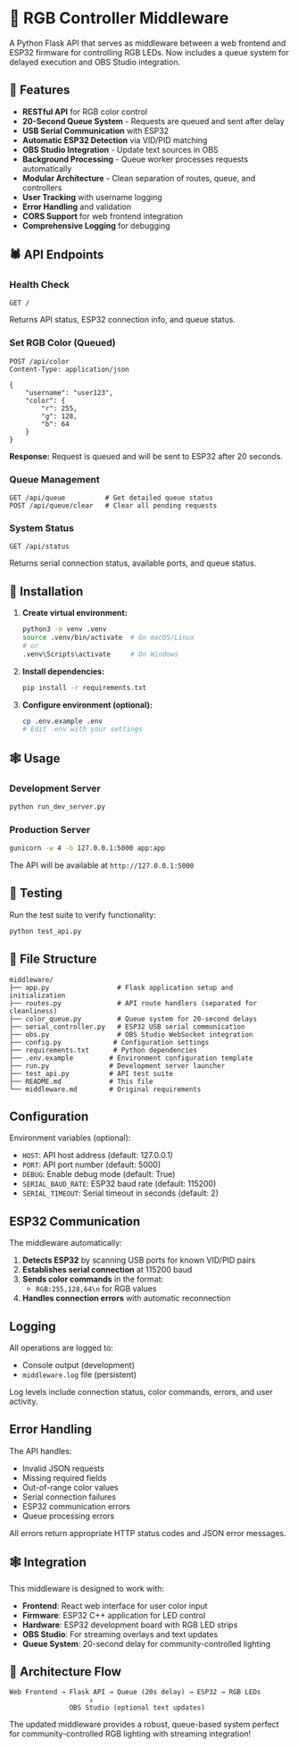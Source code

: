 # 🎃 RGB Controller Middleware 

A Python Flask API that serves as middleware between a web frontend and ESP32 firmware for controlling RGB LEDs. Now includes a queue system for delayed execution and OBS Studio integration.

## 👻 Features

- **RESTful API** for RGB color control
- **20-Second Queue System** - Requests are queued and sent after delay
- **USB Serial Communication** with ESP32
- **Automatic ESP32 Detection** via VID/PID matching
- **OBS Studio Integration** - Update text sources in OBS
- **Background Processing** - Queue worker processes requests automatically
- **Modular Architecture** - Clean separation of routes, queue, and controllers
- **User Tracking** with username logging
- **Error Handling** and validation
- **CORS Support** for web frontend integration
- **Comprehensive Logging** for debugging

## 🕷️ API Endpoints

### Health Check
```
GET /
```
Returns API status, ESP32 connection info, and queue status.

### Set RGB Color (Queued)
```
POST /api/color
Content-Type: application/json

{
    "username": "user123",
    "color": {
        "r": 255,
        "g": 128,
        "b": 64
    }
}
```
**Response:** Request is queued and will be sent to ESP32 after 20 seconds.

### Queue Management
```
GET /api/queue          # Get detailed queue status
POST /api/queue/clear   # Clear all pending requests
```

### System Status
```
GET /api/status
```
Returns serial connection status, available ports, and queue status.

## 🦇 Installation

1. **Create virtual environment:**
   ```bash
   python3 -m venv .venv
   source .venv/bin/activate  # On macOS/Linux
   # or
   .venv\Scripts\activate     # On Windows
   ```

2. **Install dependencies:**
   ```bash
   pip install -r requirements.txt
   ```

4. **Configure environment (optional):**
   ```bash
   cp .env.example .env
   # Edit .env with your settings
   ```

## 🕸️ Usage

### Development Server
```bash
python run_dev_server.py
```

### Production Server
```bash
gunicorn -w 4 -b 127.0.0.1:5000 app:app
```

The API will be available at `http://127.0.0.1:5000`

## 🦴 Testing

Run the test suite to verify functionality:
```bash
python test_api.py
```

## 👹 File Structure

```
middleware/
├── app.py                 # Flask application setup and initialization
├── routes.py              # API route handlers (separated for cleanliness)
├── color_queue.py         # Queue system for 20-second delays
├── serial_controller.py   # ESP32 USB serial communication
├── obs.py                 # OBS Studio WebSocket integration
├── config.py             # Configuration settings
├── requirements.txt      # Python dependencies
├── .env.example         # Environment configuration template
├── run.py               # Development server launcher
├── test_api.py          # API test suite
├── README.md            # This file
└── middleware.md        # Original requirements
```

## Configuration

Environment variables (optional):
- `HOST`: API host address (default: 127.0.0.1)
- `PORT`: API port number (default: 5000)
- `DEBUG`: Enable debug mode (default: True)
- `SERIAL_BAUD_RATE`: ESP32 baud rate (default: 115200)
- `SERIAL_TIMEOUT`: Serial timeout in seconds (default: 2)

## ESP32 Communication

The middleware automatically:
1. **Detects ESP32** by scanning USB ports for known VID/PID pairs
2. **Establishes serial connection** at 115200 baud
3. **Sends color commands** in the format:
   - `RGB:255,128,64\n` for RGB values
4. **Handles connection errors** with automatic reconnection

## Logging

All operations are logged to:
- Console output (development)
- `middleware.log` file (persistent)

Log levels include connection status, color commands, errors, and user activity.

## Error Handling

The API handles:
- Invalid JSON requests
- Missing required fields
- Out-of-range color values
- Serial connection failures
- ESP32 communication errors
- Queue processing errors

All errors return appropriate HTTP status codes and JSON error messages.

## 🕸️ Integration

This middleware is designed to work with:
- **Frontend**: React web interface for user color input
- **Firmware**: ESP32 C++ application for LED control  
- **Hardware**: ESP32 development board with RGB LED strips
- **OBS Studio**: For streaming overlays and text updates
- **Queue System**: 20-second delay for community-controlled lighting

## 🦴 Architecture Flow

```
Web Frontend → Flask API → Queue (20s delay) → ESP32 → RGB LEDs
                    ↓
               OBS Studio (optional text updates)
```

The updated middleware provides a robust, queue-based system perfect for community-controlled RGB lighting with streaming integration!